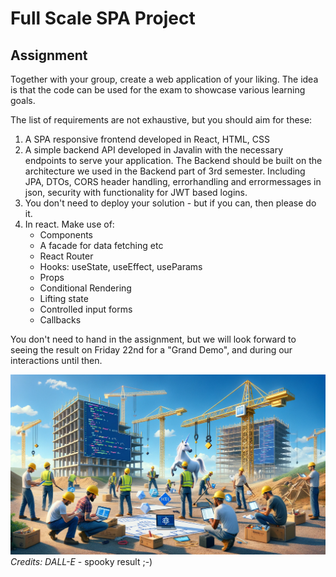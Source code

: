 # Full Scale SPA Project

## Assignment

Together with your group, create a web application of your liking. The idea is that the code can be used for the exam to showcase various learning goals.

The list of requirements are not exhaustive, but you should aim for these:

1. A SPA responsive frontend developed in React, HTML, CSS
2. A simple backend API developed in Javalin with the necessary endpoints to serve your application. The Backend should be built on the architecture we used in the Backend part of 3rd semester. Including JPA, DTOs, CORS header handling, errorhandling and errormessages in json, security with functionality for JWT based logins.
3. You don't need to deploy your solution - but if you can, then please do it.
4. In react. Make use of:
   - Components
   - A facade for data fetching etc
   - React Router
   - Hooks: useState, useEffect, useParams
   - Props
   - Conditional Rendering
   - Lifting state
   - Controlled input forms
   - Callbacks

You don't need to hand in the assignment, but we will look forward to seeing the result on Friday 22nd for a "Grand Demo", and during our interactions until then.

![construction](./images/construction_2.png)
*Credits: DALL-E* - spooky result ;-)
